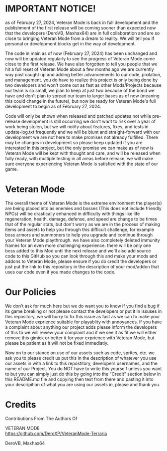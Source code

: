 # IMPORTANT NOTICE!
as of February 27, 2024, Veteran Mode is back in full development and the publishment of the first release will be coming sooner than expected now that the developers (DeroVB, Maxhax64) are in full collaboration and are so close to bringing Veteran Mode from a dream to reality. We will tell you if personal or development blocks get in the way of development.

The code in main as of now (February 27, 2024) has been unchanged and now will be updated regularly to see the progress of Veteran Mode come close to the first release. We have also forgotten to tell you people that we hit a full reset of Veteran Mode about a few months ago we are currently way past caught up and adding better advancements to our code, pixilation, and management. you do have to realize this project is only being done by two developers and won't come out as fast as other Mods/Projects because our team is so small, we plan to keep at just two because of the bond we have and don't plan to spread our team to larger bases as of now (meaning this could change in the future), but now be ready for Veteran Mode's full development to begin as of February 27, 2024.

Code will only be shown when released and patched updates not while pre-release development is still occurring we don't want to risk over a year of work being stolen, but we will notify about features, fixes, and tests in update-log.txt frequently and we will be blunt and straight-forward with our development we are not here to make promises not already fulfilled. There may be changes in development so please keep updated if you are interested in this project, but the only promise we can make as of now is Veteran Mode will be kept with thought and care, and will be released when fully ready, with multiple testing in all areas before release, we will make sure everyone experiencing Veteran Mode is satisfied with the state of our game.

# Veteran Mode
The overall theme of Veteran Mode is the extreme environment the player(s) are being placed into as enemies and bosses (This does not include friendly NPCs) will be drastically enhanced in difficulty with things like life regeneration, health, damage, defense, and speed are change to be times that of the regular stats, but don't worry as we are in the process of making items and assets to help you through this difficult challenge, for example boss armors and summoners to help you upgrade and continue through your Veteran Mode playthrough. we have also completely deleted immunity frames for an even more challenging experience. there will be only one boss added to this Mod until the next release and we'll also add source code to this GitHub so you can look through this and make your mods and addons to Veteran Mode, please ensure if you do credit the developers or just put the link to this repository in the description of your mod/addon that uses our code even if you made changes to the code.

# Our Policies
We don't ask for much here but we do want you to know if you find a bug if its game breaking or not please contact the developers or put it in issuses in this repository, we will hurry to fix this issue as fast as we can to make your Veteran Mode exprience suitable for playablity with annoyances. If you have a complaint about anything our project adds please inform the developers of this to we will review your complaint and if we see it as fit we will either remove this gimick or better it for your exprience with Veteran Mode, but please be patient as it will not be fixed immediatly.

Now on to our stance on use of our assets such as code, sprites, etc. we ask you to please credit us put this in the description of whatever you use our assets in with a link to this repostitory, developers usernames, and the name of our Project. You do NOT have to write this yourself unless you want to but you can simply just do this by going into the "Credit" section below in this README.md file and copying then text from there and pasting it into your descripition of what you are using our assets in, please and thank you.

# Credits
Contributions From The Authors Of

VETERAN MODE                                                                                                                                                    
 https://github.com/DeroXP/VeteranMode-Terraria

DeroVB,
Maxhax64
